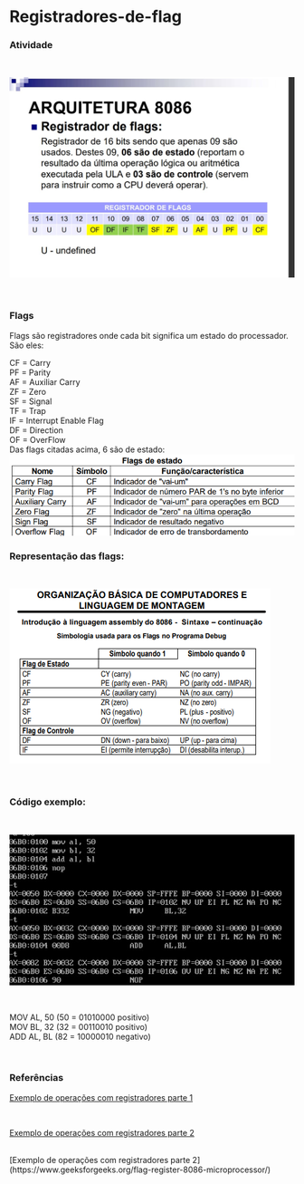 # Registradores-de-flag

<h3>Atividade</h3>
<br/>

![Atividade](atividade.jfif "Atividade")

<br/>

<h3>Flags </h3>
Flags são registradores onde cada bit significa um estado do processador. São eles:<br/>

CF = Carry <br/>
PF = Parity <br/>
AF = Auxiliar Carry <br/>
ZF = Zero <br/>
SF = Signal <br/>
TF = Trap <br/>
IF = Interrupt Enable Flag <br/>
DF = Direction <br/>
OF = OverFlow <br/>
Das flags citadas acima, 6 são de estado: <br/>
![Flags de estado](Festado.png "Flags de estado")


<h3>Representação das flags:</h3>

<br/>

![Flags](simbologia.png)

<br/>

<h3>Código exemplo:</h3>

<br/>

![Simbologia](código.jfif "Código exemplo 1")

<br/>

MOV AL, 50 (50 = 01010000 positivo)<br/>
MOV BL, 32 (32 = 00110010 positivo)<br/>
ADD AL, BL (82 = 10000010 negativo)<br/>

<br/>

<h3>Referências</h3>

[Exemplo de operações com registradores parte 1](https://www.youtube.com/watch?v=CfVj3Iip4q4)

<br/>

[Exemplo de operações com registradores parte 2](https://www.youtube.com/watch?v=L5-YG6MYs5w&t=1967s)

<br/>
[Exemplo de operações com registradores parte 2](https://www.geeksforgeeks.org/flag-register-8086-microprocessor/)

